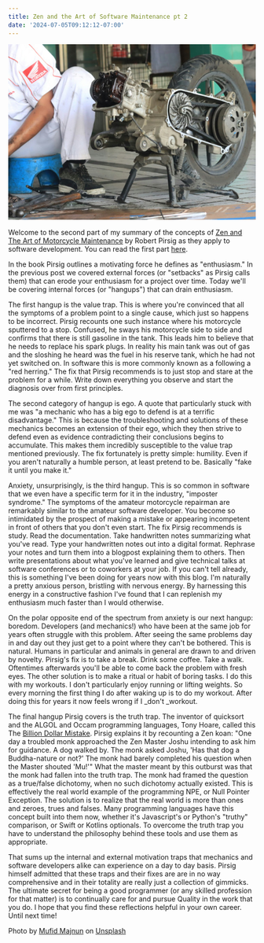 ```yaml
---
title: Zen and the Art of Software Maintenance pt 2
date: '2024-07-05T09:12:12-07:00'
---
```

![Motorcycle Maintenance](/assets/maintenance.jpg)

Welcome to the second part of my summary of the concepts of <u>Zen and The Art of Motorcycle Maintenance</u> by Robert Pirsig as they apply to software development.  You can read the first part [here](https://jjmtaylor.com/zen-and-the-art-of-software-maintenance/). 

In the book Pirsig outlines a motivating force he defines as "enthusiasm." In the previous post we covered external forces (or "setbacks" as Pirsig calls them) that can erode your enthusiasm for a project over time.  Today we'll be covering internal forces (or "hangups") that can drain enthusiasm.  

The first hangup is the value trap.  This is where you're convinced that all the symptoms of a problem point to a single cause, which just so happens to be incorrect.  Pirsig recounts one such instance where his motorcycle sputtered to a stop.  Confused, he sways his motorcycle side to side and confirms that there is still gasoline in the tank.  This leads him to believe that he needs to replace his spark plugs.  In reality his main tank was out of gas and the sloshing he heard was the fuel in his reserve tank, which he had not yet switched on.  In software this is more commonly known as a following a "red herring."  The fix that Pirsig recommends is to just stop and stare at the problem for a while.  Write down everything you observe and start the diagnosis over from first principles.

The second category of hangup is ego.  A quote that particularly stuck with me was "a mechanic who has a big ego to defend is at a terrific disadvantage."  This is because the troubleshooting and solutions of these mechanics becomes an extension of their ego, which they then strive to defend even as evidence contradicting their conclusions begins to accumulate.  This makes them incredibly susceptible to the value trap mentioned previously.  The fix fortunately is pretty simple: humility.  Even if you aren't naturally a humble person, at least pretend to be.  Basically "fake it until you make it."

Anxiety, unsurprisingly, is the third hangup.  This is so common in software that we even have a specific term for it in the industry, "imposter syndrome." The symptoms of the amateur motorcycle repairman are remarkably similar to the amateur software developer.  You become so intimidated by the prospect of making a mistake or appearing incompetent in front of others that you don't even start.  The fix Pirsig recommends is study.  Read the documentation.  Take handwritten notes summarizing what you've read.  Type your handwritten notes out into a digital format.  Rephrase your notes and turn them into a blogpost explaining them to others.  Then write presentations about what you've learned and give technical talks at software conferences or to coworkers at your job. If you can't tell already, this is something I've been doing for years now with this blog.  I'm naturally a pretty anxious person, bristling with nervous energy.  By harnessing this energy in a constructive fashion I've found that I can replenish my enthusiasm much faster than I would otherwise.

On the polar opposite end of the spectrum from anxiety is our next hangup: boredom.  Developers (and mechanics!) who have been at the same job for years often struggle with this problem.  After seeing the same problems day in and day out they just get to a point where they can't be bothered.  This is natural.  Humans in particular and animals in general are drawn to and driven by novelty.  Pirsig's fix is to take a break.  Drink some coffee.  Take a walk.  Oftentimes afterwards you'll be able to come back the problem with fresh eyes.  The other solution is to make a ritual or habit of boring tasks.  I do this with my workouts.  I don't particularly enjoy running or lifting weights.  So every morning the first thing I do after waking up is to do my workout.  After doing this for years it now feels wrong if I _don't _workout.

The final hangup Pirsig covers is the truth trap.  The inventor of quicksort and the ALGOL and Occam programming languages, Tony Hoare, called this The [Billion Dollar Mistake](https://www.infoq.com/presentations/Null-References-The-Billion-Dollar-Mistake-Tony-Hoare/).  Pirsig explains it by recounting a Zen koan: "One day a troubled monk approached the Zen Master Joshu intending to ask him for guidance. A dog walked by. The monk asked Joshu, 'Has that dog a Buddha-nature or not?' The monk had barely completed his question when the Master shouted 'Mu!'" What the master meant by this outburst was that the monk had fallen into the truth trap.  The monk had framed the question as a true/false dichotomy, when no such dichotomy actually existed.  This is effectively the real world example of the programming NPE, or Null Pointer Exception.  The solution is to realize that the real world is more than ones and zeroes, trues and falses.  Many programming languages have this concept built into them now, whether it's Javascript's or Python's "truthy" comparison, or Swift or Kotlins optionals.  To overcome the truth trap you have to understand the philosophy behind these tools and use them as appropriate.

That sums up the internal and external motivation traps that mechanics and software developers alike can experience on a day to day basis.  Pirsig himself admitted that these traps and their fixes are are in no way comprehensive and in their totality are really just a collection of gimmicks.  The ultimate secret for being a good programmer (or any skilled profession for that matter) is to continually care for and pursue Quality in the work that you do.  I hope that you find these reflections helpful in your own career.  Until next time!

Photo by <a href="https://unsplash.com/@mufidpwt?utm_content=creditCopyText&utm_medium=referral&utm_source=unsplash">Mufid Majnun</a> on <a href="https://unsplash.com/photos/a-man-is-working-on-a-motorcycle-engine-v4aNBdn_gAU?utm_content=creditCopyText&utm_medium=referral&utm_source=unsplash">Unsplash</a>
